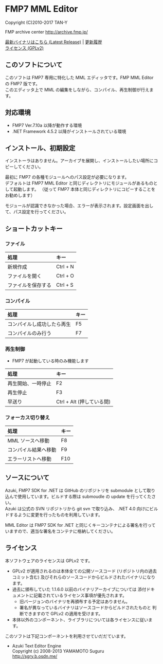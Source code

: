 
FMP7 MML Editor
=====
Copyright (C)2010-2017 TAN-Y

FMP archive center http://archive.fmp.jp/  

[最新バイナリはこちら (Latest Release)](https://github.com/aosoft/FMMLEditor7/releases/latest) | [更新履歴](CHANGELOG.md)  
[ライセンス (GPLv2)](LICENSE.txt)


## このソフトについて

このソフトは FMP7 専用に特化した MML エディッタです。FMP MML Editor の FMP7 版です。  
このエディッタ上で MML の編集をしながら、コンパイル、再生制御が行えます。


## 対応環境

* FMP7 Ver.7.10a 以降が動作する環境
* .NET Framework 4.5.2 以降がインストールされている環境

## インストール、初期設定

インストーラはありません。アーカイブを展開し、インストールしたい場所にコピーしてください。

最初に FMP7 の各種モジュールへのパス設定が必要になります。  
デフォルトは FMP7 MML Editor と同じディレクトリにモジュールがあるものとして起動します。 （従って FMP7 本体と同じディレクトリにコピーすることをお勧めします）

モジュールが認識できなかった場合、エラーが表示されます。設定画面を出して、パス設定を行ってください。


## ショートカットキー

### ファイル
| 処理 | キー |
|:--|:--|
| 新規作成 | Ctrl + N |
| ファイルを開く | Ctrl + O |
| ファイルを保存する | Ctrl + S |

### コンパイル
| 処理 | キー |
|:--|:--|
| コンパイルし成功したら再生 | F5 |
| コンパイルのみ行う | F7 |

### 再生制御
* FMP7 が起動している時のみ機能します

| 処理 | キー |
|:--|:--|
| 再生開始、一時停止 | F2 |
| 再生停止 | F3 |
| 早送り | Ctrl + Alt (押している間) |

### フォーカス切り替え
| 処理 | キー |
|:--|:--|
| MML ソースへ移動 | F8 |
| コンパイル結果へ移動 | F9 |
| エラーリストへ移動 | F10 |

## ソースについて

Azuki, FMP7 SDK for .NET は GitHub のリポジトリを submodule として取り込んで使用しています。ビルドする際は submoudle の update を行ってくたさい。  
Azuki は公式の SVN リポジトリから git svn で取り込み、 .NET 4.0 向けにビルドするように変更を行ったものを利用しています。

MML Editor は FMP7 SDK for .NET と同じくキーコンテナによる署名を行っていますので、適当な署名をコンテナに格納してください。

## ライセンス

本ソフトウェアのライセンスは GPLv2 です。

* GPLv2 が適用されるのは本体全ての公開ソースコード (リポジトリ内の過去コミット含む)
  及びそれらのソースコードからビルドされたバイナリになります。
* 過去に頒布していた 1.1.6.0 以前のバイナリアーカイブについては
  添付ドキュメントに記載されているライセンス事項が優先されます。
  * 旧バージョンのバイナリを再頒布する予定はありません。
  * 署名が異なっているバイナリはソースコードからビルドされたものと
    判断できますので GPLv2 の適用を受けます。
* 本体以外のコンポーネント、ライブラリについては各ライセンスに従います。

このソフトは下記コンポーネントを利用させていだだています。

* Azuki Text Editor Engine  
  Copyright (c) 2008-2013 YAMAMOTO Suguru  
  http://sgry.b.osdn.me/
